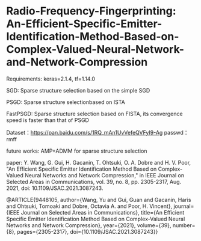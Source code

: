 # Radio-Frequency-Fingerprinting: An-Efficient-Specific-Emitter-Identification-Method-Based-on-Complex-Valued-Neural-Network-and-Network-Compression

Requirements: keras=2.1.4, tf=1.14.0

SGD: Sparse structure selection based on the simple SGD

PSGD: Sparse structure selectionbased on ISTA 

FastPSGD: Sparse structure selection based on FISTA, its convergence speed is faster than that of PSGD

Dataset：https://pan.baidu.com/s/1RQ_mAn1UvVefeQVFyI9-Ag passwd：rmff

future works: AMP+ADMM for sparse structure selection

paper: Y. Wang, G. Gui, H. Gacanin, T. Ohtsuki, O. A. Dobre and H. V. Poor, "An Efficient Specific Emitter Identification Method Based on Complex-Valued Neural Networks and Network Compression," in IEEE Journal on Selected Areas in Communications, vol. 39, no. 8, pp. 2305-2317, Aug. 2021, doi: 10.1109/JSAC.2021.3087243.

@ARTICLE{9448105,  author={Wang, Yu and Gui, Guan and Gacanin, Haris and Ohtsuki, Tomoaki and Dobre, Octavia A. and Poor, H. Vincent},  journal={IEEE Journal on Selected Areas in Communications},   title={An Efficient Specific Emitter Identification Method Based on Complex-Valued Neural Networks and Network Compression},   year={2021},  volume={39},  number={8},  pages={2305-2317},  doi={10.1109/JSAC.2021.3087243}}
